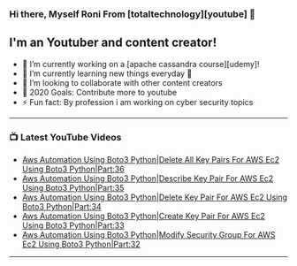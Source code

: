 ### Hi there, Myself Roni From [totaltechnology][youtube] 👋

## I'm an Youtuber and content creator!
- 🔭 I’m currently working on a [apache cassandra course][udemy]!
- 🌱 I’m currently learning new things everyday 🤣
- 👯 I’m looking to collaborate with other content creators
- 🥅 2020 Goals: Contribute more to youtube
- ⚡ Fun fact: By profession i am working on cyber security topics



---

### 📺 Latest YouTube Videos
<!-- YOUTUBE:START -->
- [Aws Automation Using Boto3 Python|Delete All Key Pairs For AWS Ec2 Using Boto3 Python|Part:36](https://www.youtube.com/watch?v=Q33GHT7wV0w)
- [Aws Automation Using Boto3 Python|Describe Key Pair For AWS Ec2 Using Boto3 Python|Part:35](https://www.youtube.com/watch?v=Ka1jnODCeiQ)
- [Aws Automation Using Boto3 Python|Delete Key Pair For AWS Ec2 Using Boto3 Python|Part:34](https://www.youtube.com/watch?v=s6418t0gqpQ)
- [Aws Automation Using Boto3 Python|Create Key Pair For AWS Ec2 Using Boto3 Python|Part:33](https://www.youtube.com/watch?v=rTIYRqQF2-w)
- [Aws Automation Using Boto3 Python|Modify Security Group For AWS Ec2 Using Boto3 Python|Part:32](https://www.youtube.com/watch?v=se6BkKT5p4w)
<!-- YOUTUBE:END -->

---


